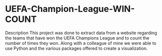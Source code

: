 # UEFA-Champion-League-WIN-COUNT
Description
This project was done to extract data from a website regarding the teams that have won the UEFA Champions League and to count the number of times they won. 
Along with a colleague of mine we were able to use Python and the various packages offered to create a visualization. 
